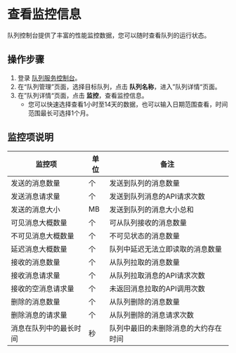 # 查看监控信息

队列控制台提供了丰富的性能监控数据，您可以随时查看队列的运行状态。

## 操作步骤

1. 登录 [队列服务控制台](https://jqs-console.jdcloud.com/)。
2. 在“队列管理”页面，选择目标队列，点击 **队列名称**，进入”队列详情“页面。
3. 在”队列详情“页面，点击 **监控**，查看监控信息。
   - 您可以快速选择查看1小时至14天的数据，也可以输入日期范围查看，时间范围最长可选择1个月。

## 监控项说明

| 监控项                 | 单位 | 备注                                 |
| ---------------------- | ---- | ------------------------------------ |
| 发送的消息数量         | 个   | 发送到队列的消息数量                 |
| 发送消息请求量         | 个   | 发送到队列消息的API请求次数          |
| 发送的消息大小         | MB   | 发送到队列的消息大小总和             |
| 可见消息大概数量       | 个   | 可从队列接收的消息数量               |
| 不可见消息大概数量     | 个   | 不可见状态的消息数量                 |
| 延迟消息大概数量       | 个   | 队列中延迟无法立即读取的消息数量     |
| 接收的消息数量         | 个   | 从队列拉取的消息数量                 |
| 接收消息请求量         | 个   | 从队列拉取消息的API请求次数          |
| 接收的空消息请求量     | 个   | 未返回消息拉取的API调用次数          |
| 删除的消息数量         | 个   | 从队列删除的消息数量                 |
| 删除消息的请求量       | 个   | 从队列删除的消息请求次数             |
| 消息在队列中的最长时间 | 秒   | 队列中最旧的未删除消息的大约存在时间 |

